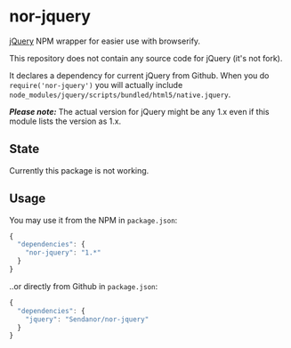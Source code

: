 nor-jquery
==============

[jQuery](https://github.com/jquery/jquery) NPM wrapper for easier 
use with browserify.

This repository does not contain any source code for jQuery (it's not fork).

It declares a dependency for current jQuery from Github. When you do 
`require('nor-jquery')` you will actually include 
`node_modules/jquery/scripts/bundled/html5/native.jquery`. 

***Please note:*** The actual version for jQuery might be any 1.x even if 
this module lists the version as 1.x.

State
-----

Currently this package is not working.

Usage
------------

You may use it from the NPM in `package.json`:

```javascript
{
  "dependencies": {
    "nor-jquery": "1.*"
  }
}
```

..or directly from Github in `package.json`:

```javascript
{
  "dependencies": {
    "jquery": "Sendanor/nor-jquery"
  }
}
```
